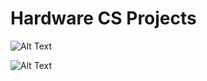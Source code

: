 # Hardware CS Projects

![Alt Text](https://media.giphy.com/media/vFKqnCdLPNOKc/giphy.gif)



![Alt Text](https://gifs.com/gif/assembly-project-DqZ6PB)






